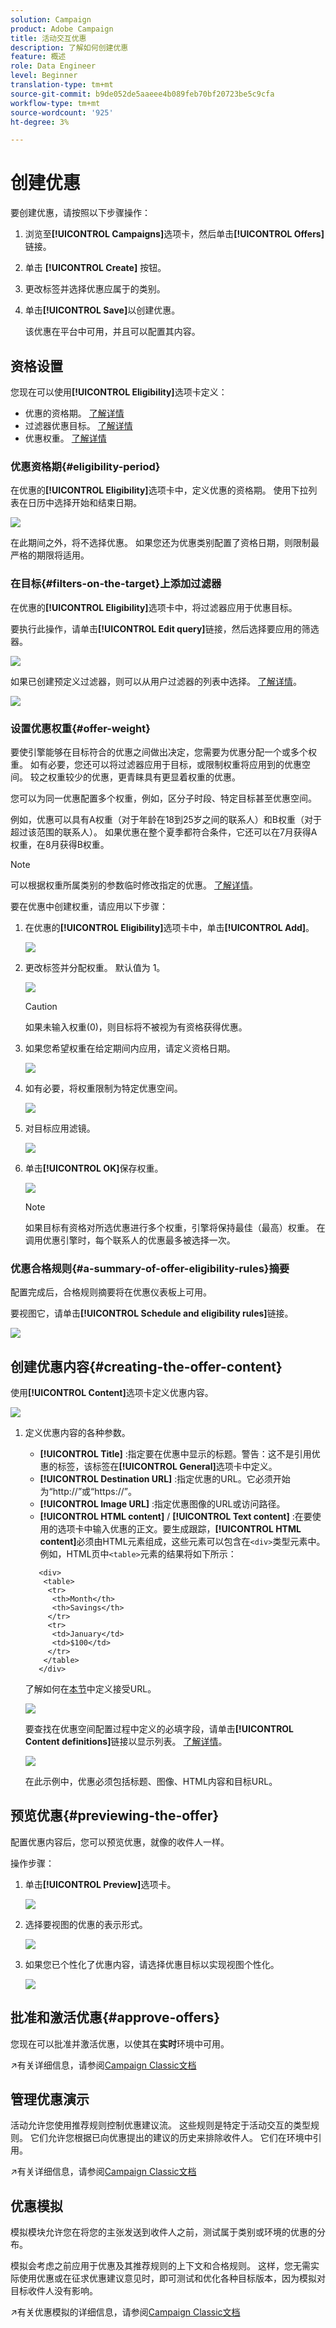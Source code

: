 ```yaml
---
solution: Campaign
product: Adobe Campaign
title: 活动交互优惠
description: 了解如何创建优惠
feature: 概述
role: Data Engineer
level: Beginner
translation-type: tm+mt
source-git-commit: b9de052de5aaeee4b089feb70bf20723be5c9cfa
workflow-type: tm+mt
source-wordcount: '925'
ht-degree: 3%

---
```


# 创建优惠

要创建优惠，请按照以下步骤操作：

1. 浏览至&#x200B;**[!UICONTROL Campaigns]**&#x200B;选项卡，然后单击&#x200B;**[!UICONTROL Offers]**&#x200B;链接。

1. 单击 **[!UICONTROL Create]** 按钮。

1. 更改标签并选择优惠应属于的类别。

1. 单击&#x200B;**[!UICONTROL Save]**&#x200B;以创建优惠。

   该优惠在平台中可用，并且可以配置其内容。

## 资格设置

您现在可以使用&#x200B;**[!UICONTROL Eligibility]**&#x200B;选项卡定义：

* 优惠的资格期。 [了解详情](#eligibility-period)
* 过滤器优惠目标。 [了解详情](#filters-on-the-target)
* 优惠权重。 [了解详情](#offer-weight)

### 优惠资格期{#eligibility-period}

在优惠的&#x200B;**[!UICONTROL Eligibility]**&#x200B;选项卡中，定义优惠的资格期。 使用下拉列表在日历中选择开始和结束日期。

![](assets/offer_eligibility_create_002.png)

在此期间之外，将不选择优惠。 如果您还为优惠类别配置了资格日期，则限制最严格的期限将适用。

### 在目标{#filters-on-the-target}上添加过滤器

在优惠的&#x200B;**[!UICONTROL Eligibility]**&#x200B;选项卡中，将过滤器应用于优惠目标。

要执行此操作，请单击&#x200B;**[!UICONTROL Edit query]**&#x200B;链接，然后选择要应用的筛选器。

![](assets/offer_eligibility_create_003.png)

如果已创建预定义过滤器，则可以从用户过滤器的列表中选择。 [了解详情](interaction-predefined-filters.md)。

![](assets/offer_eligibility_create_004.png)

### 设置优惠权重{#offer-weight}

要使引擎能够在目标符合的优惠之间做出决定，您需要为优惠分配一个或多个权重。 如有必要，您还可以将过滤器应用于目标，或限制权重将应用到的优惠空间。 较之权重较少的优惠，更青睐具有更显着权重的优惠。

您可以为同一优惠配置多个权重，例如，区分子时段、特定目标甚至优惠空间。

例如，优惠可以具有A权重（对于年龄在18到25岁之间的联系人）和B权重（对于超过该范围的联系人）。 如果优惠在整个夏季都符合条件，它还可以在7月获得A权重，在8月获得B权重。

>[!NOTE]
>
>可以根据权重所属类别的参数临时修改指定的优惠。 [了解详情](interaction-offer-catalog.md#creating-offer-categories)。

要在优惠中创建权重，请应用以下步骤：

1. 在优惠的&#x200B;**[!UICONTROL Eligibility]**&#x200B;选项卡中，单击&#x200B;**[!UICONTROL Add]**。

   ![](assets/offer_weight_create_001.png)

1. 更改标签并分配权重。 默认值为 1。

   ![](assets/offer_weight_create_006.png)

   >[!CAUTION]
   >
   >如果未输入权重(0)，则目标将不被视为有资格获得优惠。

1. 如果您希望权重在给定期间内应用，请定义资格日期。

   ![](assets/offer_weight_create_002.png)

1. 如有必要，将权重限制为特定优惠空间。

   ![](assets/offer_weight_create_003.png)

1. 对目标应用滤镜。

   ![](assets/offer_weight_create_004.png)

1. 单击&#x200B;**[!UICONTROL OK]**&#x200B;保存权重。

   ![](assets/offer_weight_create_005.png)

   >[!NOTE]
   >
   >如果目标有资格对所选优惠进行多个权重，引擎将保持最佳（最高）权重。 在调用优惠引擎时，每个联系人的优惠最多被选择一次。

### 优惠合格规则{#a-summary-of-offer-eligibility-rules}摘要

配置完成后，合格规则摘要将在优惠仪表板上可用。

要视图它，请单击&#x200B;**[!UICONTROL Schedule and eligibility rules]**&#x200B;链接。

![](assets/offer_eligibility_create_005.png)

## 创建优惠内容{#creating-the-offer-content}

使用&#x200B;**[!UICONTROL Content]**&#x200B;选项卡定义优惠内容。

![](assets/offer_content_create_001.png)

1. 定义优惠内容的各种参数。

   * **[!UICONTROL Title]** :指定要在优惠中显示的标题。警告：这不是引用优惠的标签，该标签在&#x200B;**[!UICONTROL General]**&#x200B;选项卡中定义。
   * **[!UICONTROL Destination URL]** :指定优惠的URL。它必须开始为“http://”或“https://”。
   * **[!UICONTROL Image URL]** :指定优惠图像的URL或访问路径。
   * **[!UICONTROL HTML content]** /  **[!UICONTROL Text content]** :在要使用的选项卡中输入优惠的正文。要生成跟踪，**[!UICONTROL HTML content]**&#x200B;必须由HTML元素组成，这些元素可以包含在`<div>`类型元素中。 例如，HTML页中`<table>`元素的结果将如下所示：

   ```
      <div> 
       <table>
        <tr>
         <th>Month</th>
         <th>Savings</th>   
        </tr>   
        <tr>    
         <td>January</td>
         <td>$100</td>   
        </tr> 
       </table> 
      </div>
   ```

   了解如何在[本节](interaction-offer-spaces.md#configuring-the-status-when-the-proposition-is-accepted)中定义接受URL。

   ![](assets/offer_content_create_002.png)

   要查找在优惠空间配置过程中定义的必填字段，请单击&#x200B;**[!UICONTROL Content definitions]**&#x200B;链接以显示列表。 [了解详情](interaction-offer-spaces.md)。

   ![](assets/offer_content_create_003.png)

   在此示例中，优惠必须包括标题、图像、HTML内容和目标URL。

## 预览优惠{#previewing-the-offer}

配置优惠内容后，您可以预览优惠，就像的收件人一样。

操作步骤：

1. 单击&#x200B;**[!UICONTROL Preview]**&#x200B;选项卡。

   ![](assets/offer_preview_create_001.png)

1. 选择要视图的优惠的表示形式。

   ![](assets/offer_preview_create_002.png)

1. 如果您已个性化了优惠内容，请选择优惠目标以实现视图个性化。

   ![](assets/offer_preview_create_003.png)

<!--

## Create a hypothesis on an offer {#creating-a-hypothesis-on-an-offer}

You can create hypotheses on your offer propositions. This lets you determine the impact of your offers on purchases carried out for the product concerned.

>[!NOTE]
>
>These hypotheses are carried out via Response Manager. Please check your license agreement.

Hypotheses carried out on an offer proposition are referenced in their **[!UICONTROL Measure]** tab.

Creating hypotheses is detailed in [this page](../../campaign/using/about-response-manager.md).

-->

## 批准和激活优惠{#approve-offers}

您现在可以批准并激活优惠，以使其在&#x200B;**实时**&#x200B;环境中可用。

:arrow_upper_right:有关详细信息，请参阅[Campaign Classic文档](https://experienceleague.adobe.com/docs/campaign-classic/using/managing-offers/managing-an-offer-catalog/approving-and-activating-an-offer.html?lang=en#approving-offer-content)

## 管理优惠演示

活动允许您使用推荐规则控制优惠建议流。 这些规则是特定于活动交互的类型规则。 它们允许您根据已向优惠提出的建议的历史来排除收件人。 它们在环境中引用。

:arrow_upper_right:有关详细信息，请参阅[Campaign Classic文档](https://experienceleague.adobe.com/docs/campaign-classic/using/managing-offers/managing-an-offer-catalog/managing-offer-presentation.html?lang=en#managing-offers)

## 优惠模拟

模拟模块允许您在将您的主张发送到收件人之前，测试属于类别或环境的优惠的分布。

模拟会考虑之前应用于优惠及其推荐规则的上下文和合格规则。 这样，您无需实际使用优惠或在征求优惠建议意见时，即可测试和优化各种目标版本，因为模拟对目标收件人没有影响。

:arrow_upper_right:有关优惠模拟的详细信息，请参阅[Campaign Classic文档](https://experienceleague.adobe.com/docs/campaign-classic/using/managing-offers/simulating-offers/about-offers-simulation.htm)
